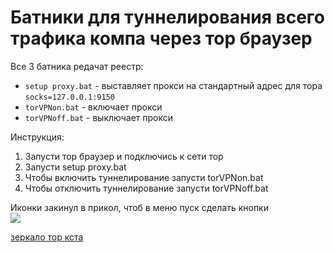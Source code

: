 # Батники для туннелирования всего трафика компа через тор браузер

Все 3 батника редачат реестр:
 - `setup proxy.bat` - выставляет прокси на стандартный адрес для тора `socks=127.0.0.1:9150`
 - `torVPNon.bat` - включает прокси
 - `torVPNoff.bat` - выключает прокси

Инструкция:
1. Запусти тор браузер и подключись к сети тор
2. Запусти setup proxy.bat
3. Чтобы включить туннелирование запусти torVPNon.bat
4. Чтобы отключить туннелирование запусти torVPNoff.bat

Иконки закинул в прикол, чтоб в меню пуск сделать кнопки\
![](https://sun4-19.userapi.com/impg/4I01xJmCL8ZGsz5w1QAKT1ROJy5xJWCG9ksbWg/XAkWYPt-hrY.jpg?size=134x69&quality=96&sign=cc00997412368fa735067f2f9b456d15&type=album)

[зеркало тор кста](https://tor.calyxinstitute.org/download/)